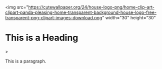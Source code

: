 <!DOCTYPE html>
<html>
<head>
</head>
<body>

 <img src="https://cutewallpaper.org/24/house-logo-png/home-clip-art-clipart-panda-pleasing-home-transparent-background-house-logo-free-transparent-png-clipart-images-download.png" width="30" height="30" <h1>This is a Heading</h1>>
<p>This is a paragraph.</p>

</body>
</html>

